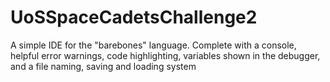 # UoSSpaceCadetsChallenge2
A simple IDE for the "barebones" language. Complete with a console, helpful error warnings, code highlighting, variables shown in the debugger, and a file naming, saving and loading system
